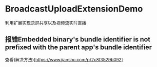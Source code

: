 # BroadcastUploadExtensionDemo
利用扩展实现录屏共享以及视频流实时直播

## 报错Embedded binary's bundle identifier is not prefixed with the parent app's bundle identifier

查看(解决方法)[https://www.jianshu.com/p/2c8f3529b092]
